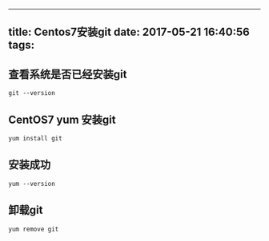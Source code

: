 
---
title: Centos7安装git
date: 2017-05-21 16:40:56
tags:
---

## 查看系统是否已经安装git

```
git --version
```

## CentOS7 yum 安装git

```
yum install git
```
 
## 安装成功

```
yum --version
```

## 卸载git

```
yum remove git
```
